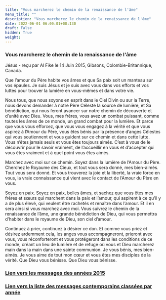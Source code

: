 ```yaml
---
title: "Vous marcherez le chemin de la renaissance de l'âme"
menu_title: ""
description: "Vous marcherez le chemin de la renaissance de l'âme"
date: 2022-06-01 06:00:01+00:130
draft: False
hidden: True
weight:
---
```

### Vous marcherez le chemin de la renaissance de l'âme

Jésus - reçu par Al Fike le 14 Juin 2015, Gibsons, Colombie-Britannique, Canada.

Que l’amour du Père habite vos âmes et que Sa paix soit un manteau sur vos épaules. Je suis Jésus et je suis avec vous dans vos efforts et vos luttes pour trouver la lumière en vous-mêmes et dans votre vie.

Nous tous, que nous soyons en esprit dans le Ciel Divin ou sur la Terre, nous devons demander à notre Père Céleste la source de lumière, et Sa bénédiction, qui nous feront avancer sur notre chemin de découverte et d’unité avec Dieu. Vous, mes frères, vous avez un combat puissant, comme toutes les âmes de ce monde, un grand combat pour la lumière. Et parce que vous vous efforcez, que vous vous engagez à la vérité et que vous aspirez à l’Amour du Père, vous êtes bénis par la présence d’anges Célestes qui vous soutiennent et vous guident sur ce chemin et dans cette lutte. Vous n’êtes jamais seuls et vous êtes toujours aimés. C’est à vous de le découvrir pour le savoir vraiment, de l’accueillir en vous et d’accepter qui vous êtes vraiment et à quel point vous êtes aimés.

Marchez avec moi sur ce chemin. Soyez dans la lumière de l’Amour du Père. Cherchez le Royaume des Cieux, et tout vous sera donné, mes bien-aimés. Tout vous sera donné. Et vous trouverez la joie et la liberté, la vraie force en vous, la vraie connaissance qui vient avec le contact de l’Amour du Père en vous.

Soyez en paix. Soyez en paix, belles âmes, et sachez que vous êtes mes frères et sœurs qui marchent dans la paix et l’amour, qui aspirent à ce qu’il y a de plus élevé, qui veulent être rachetés et renaître dans l’amour. Et il en sera ainsi si vous marchez avec moi. Vous suivrez le chemin de la renaissance de l’âme, une grande bénédiction de Dieu, qui vous permettra d’habiter dans le royaume de Dieu, son ciel d’amour.

Continuez à prier, continuez à désirer ce don. Et comme vous priez et désirez ardemment cela, les anges vous accompagneront, prieront avec vous, vous réconforteront et vous protégeront dans les conditions de ce monde, créant un lieu de lumière et de refuge où vous et Dieu marcherez main dans la main dans une sainte communion. Je vous bénis, mes bien-aimés. Je vous aime de tout mon cœur et vous êtes mes disciples de la vérité. Que Dieu vous bénisse. Que Dieu vous bénisse.

### [**Lien vers les messages des années 2015**](/fr-contemporary-messages/fr-contemporary-messages-by-date-order/fr-contemporary-messages-2015/)

### [**Lien vers la liste des messages contemporains classées par année**](/fr-contemporary-messages/fr-contemporary-messages-by-date-order/)